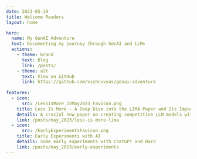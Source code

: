 ```yaml
---
date: 2023-05-19
title: Welcome Readers
layout: home

hero:
  name: My GenAI Adventure
  text: Documenting my journey through GenAI and LLMs  
  actions:
    - theme: brand
      text: Blog
      link: /posts/
    - theme: alt
      text: View on GitHub
      link: https://github.com/vishnuvyas/genai-adventure
  
features:
  - icon:
      src: /LessIsMore_22May2023_Favicon.png
    title: Less Is More - A Deep Dive into the LIMA Paper and Its Impact on AI Models
    details: A crucial new paper on creating competitive LLM models with limited hand curated data and its impact on enterprises
    link: /posts/may_2023/less-is-more-lima
  - icon:
      src: /EarlyExperimentsFavicon.png
    title: Early Experiments with AI
    details: Some early experiments with ChatGPT and Bard
    link: /posts/may_2023/early-experiments
---
```



